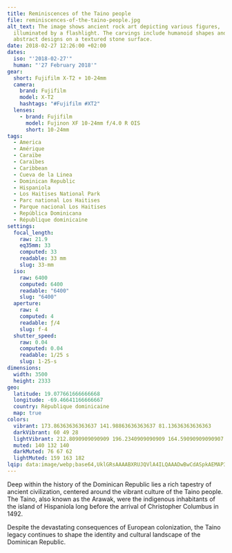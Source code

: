 ```yaml
---
title: Reminiscences of the Taino people
file: reminiscences-of-the-taino-people.jpg
alt_text: The image shows ancient rock art depicting various figures,
  illuminated by a flashlight. The carvings include humanoid shapes and other
  abstract designs on a textured stone surface.
date: 2018-02-27 12:26:00 +02:00
dates:
  iso: "'2018-02-27'"
  human: "'27 February 2018'"
gear:
  short: Fujifilm X-T2 + 10-24mm
  camera:
    brand: Fujifilm
    model: X-T2
    hashtags: "#Fujifilm #XT2"
  lenses:
    - brand: Fujifilm
      model: Fujinon XF 10-24mm f/4.0 R OIS
      short: 10-24mm
tags:
  - America
  - Amérique
  - Caraïbe
  - Caraïbes
  - Caribbean
  - Cueva de la Linea
  - Dominican Republic
  - Hispaniola
  - Los Haitises National Park
  - Parc national Los Haitises
  - Parque nacional Los Haitises
  - República Dominicana
  - République dominicaine
settings:
  focal_length:
    raw: 21.9
    eq35mm: 33
    computed: 33
    readable: 33 mm
    slug: 33-mm
  iso:
    raw: 6400
    computed: 6400
    readable: "6400"
    slug: "6400"
  aperture:
    raw: 4
    computed: 4
    readable: ƒ/4
    slug: f-4
  shutter_speed:
    raw: 0.04
    computed: 0.04
    readable: 1/25 s
    slug: 1-25-s
dimensions:
  width: 3500
  height: 2333
geo:
  latitude: 19.077661666666668
  longitude: -69.46641166666667
  country: République dominicaine
  map: true
colors:
  vibrant: 173.86363636363637 141.98863636363637 81.13636363636363
  darkVibrant: 60 49 28
  lightVibrant: 212.8090909090909 196.2340909090909 164.59090909090907
  muted: 140 132 140
  darkMuted: 76 67 62
  lightMuted: 159 163 182
lqip: data:image/webp;base64,UklGRsAAAABXRUJQVlA4ILQAAADwBwCdASpkAEMAP3GkxFi/v7iqL5pbi/AuCWcG+BzMmsBYEEZZJr/VHukWvxCwOgaKkWlwVukkGjpJSUjBDBFNA/MfjPwz5kAA/utTky1lksEoHa7sk3AzhxEGVJeZWaZ142iFJMcpmtr96wZLs3/qxVqp5fJ29OwNjJ9w4a5Xt7GPKyNMDaGZIzCLFPS5o3d/jtM2HRYji4FqWSTQDum5aTaVOdlxGUMnuUCLE3yDIeGAAAA=
---
```


Deep within the history of the Dominican Republic lies a rich tapestry of ancient civilization, centered around the vibrant culture of the Taino people. The Taino, also known as the Arawak, were the indigenous inhabitants of the island of Hispaniola long before the arrival of Christopher Columbus in 1492.

Despite the devastating consequences of European colonization, the Taino legacy continues to shape the identity and cultural landscape of the Dominican Republic.
